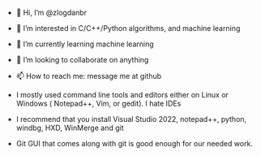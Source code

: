 - 👋 Hi, I’m @zlogdanbr
- 👀 I’m interested in C/C++/Python algorithms, and machine learning
- 🌱 I’m currently learning machine learning
- 💞️ I’m looking to collaborate on anything 
- 📫 How to reach me: message me at github

- I mostly used command line tools and editors either on Linux or Windows ( Notepad++, Vim, or gedit). I hate IDEs
- I recommend that you install Visual Studio 2022, notepad++, python, windbg, HXD, WinMerge and git
- Git GUI that comes along with git is good enough for our needed work.
  

<!---
zlogdanbr/zlogdanbr is a ✨ special ✨ repository because its `README.md` (this file) appears on your GitHub profile.
You can click the Preview link to take a look at your changes.
--->
